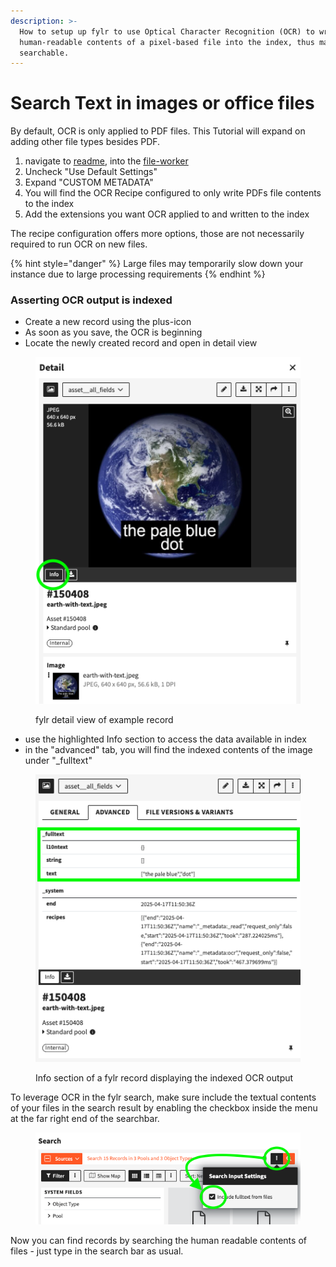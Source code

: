 ```yaml
---
description: >-
  How to setup up fylr to use Optical Character Recognition (OCR) to write the
  human-readable contents of a pixel-based file into the index, thus making in
  searchable.
---
```


# Search Text in images or office files

By default, OCR is only applied to PDF files. This Tutorial will expand on adding other file types besides PDF.

1. navigate to [readme](../../../for-administrators/readme/ "mention"), into the [file-worker](../../../for-administrators/readme/file-worker/ "mention")
2. Uncheck "Use Default Settings"
3. Expand "CUSTOM METADATA"
4. You will find the OCR Recipe configured to only write PDFs file contents to the index
5. Add the extensions you want OCR applied to and written to the index

The recipe configuration offers more options, those are not necessarily required to run OCR on new files.

{% hint style="danger" %}
Large files may temporarily slow down your instance due to large processing requirements
{% endhint %}

### Asserting OCR output is indexed

* Create a new record using the plus-icon
* As soon as you save, the OCR is beginning
* Locate the newly created record and open in detail view



<figure><img src="../../../.gitbook/assets/Screenshot 2025-04-17 at 14.10.27.png" alt=""><figcaption><p>fylr detail view of example record</p></figcaption></figure>

* use the highlighted Info section to access the data available in index
* in the "advanced" tab, you will find the indexed contents of the image under "\_fulltext"

<figure><img src="../../../.gitbook/assets/Screenshot 2025-04-17 at 14.15.26.png" alt=""><figcaption><p>Info section of a fylr record displaying the indexed OCR output</p></figcaption></figure>

To leverage OCR in the fylr search, make sure include the textual contents of your files in the search result by enabling the checkbox inside the menu at the far right end of the searchbar.

<figure><img src="../../../.gitbook/assets/Screenshot 2025-04-17 at 14.19.04.png" alt=""><figcaption></figcaption></figure>



Now you can find records by searching the human readable contents of files - just type in the search bar as usual.




